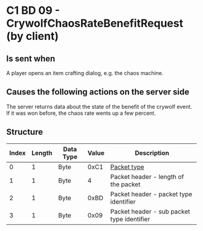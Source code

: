 # C1 BD 09 - CrywolfChaosRateBenefitRequest (by client)

## Is sent when

A player opens an item crafting dialog, e.g. the chaos machine.

## Causes the following actions on the server side

The server returns data about the state of the benefit of the crywolf event. If it was won before, the chaos rate wents up a few percent.

## Structure

| Index | Length | Data Type | Value | Description |
|-------|--------|-----------|-------|-------------|
| 0 | 1 |   Byte   | 0xC1  | [Packet type](PacketTypes.md) |
| 1 | 1 |    Byte   |   4   | Packet header - length of the packet |
| 2 | 1 |    Byte   | 0xBD  | Packet header - packet type identifier |
| 3 | 1 |    Byte   | 0x09  | Packet header - sub packet type identifier |